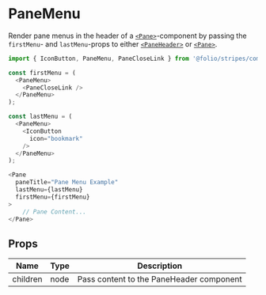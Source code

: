 # PaneMenu
Render pane menus in the header of a [`<Pane>`](/?selectedKind=Pane)-component by passing the `firstMenu`- and `lastMenu`-props to either [`<PaneHeader>`](/?selectedKind=Pane&selectedStory=PaneHeader) or [`<Pane>`](/?selectedKind=Pane).

```js
import { IconButton, PaneMenu, PaneCloseLink } from '@folio/stripes/components';

const firstMenu = (
  <PaneMenu>
    <PaneCloseLink />
  </PaneMenu>
);

const lastMenu = (
  <PaneMenu>
    <IconButton
      icon="bookmark"
    />
  </PaneMenu>
);

<Pane 
  paneTitle="Pane Menu Example"
  lastMenu={lastMenu}
  firstMenu={firstMenu}
>
    // Pane Content...
</Pane>
```

## Props
Name | Type | Description
--- | --- | ---
children | node | Pass content to the PaneHeader component
